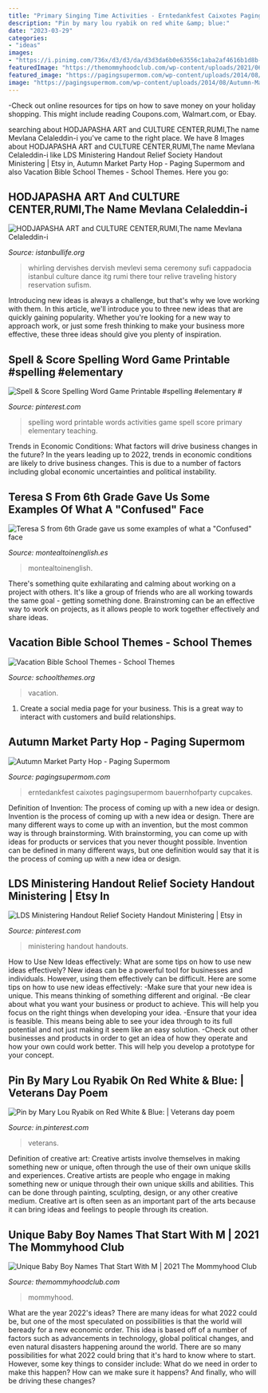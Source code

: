 ```yaml
---
title: "Primary Singing Time Activities - Erntedankfest Caixotes Pagingsupermom Bauernhofparty Cupcakes"
description: "Pin by mary lou ryabik on red white &amp; blue:"
date: "2023-03-29"
categories:
- "ideas"
images:
- "https://i.pinimg.com/736x/d3/d3/da/d3d3da6b0e63556c1aba2af4616b1d8b--veterans-day-quotes-veterans-day-thank-you.jpg"
featuredImage: "https://themommyhoodclub.com/wp-content/uploads/2021/06/unique-BOY-names-that-start-with-m.jpg"
featured_image: "https://pagingsupermom.com/wp-content/uploads/2014/08/Autumn-Market-4.jpg"
image: "https://pagingsupermom.com/wp-content/uploads/2014/08/Autumn-Market-4.jpg"
---
```



-Check out online resources for tips on how to save money on your holiday shopping. This might include reading Coupons.com, Walmart.com, or Ebay.

	

		
searching about HODJAPASHA ART and CULTURE CENTER,RUMI,The name Mevlana Celaleddin-i you've came to the right place. We have 8 Images about HODJAPASHA ART and CULTURE CENTER,RUMI,The name Mevlana Celaleddin-i like LDS Ministering Handout Relief Society Handout Ministering | Etsy in, Autumn Market Party Hop - Paging Supermom and also Vacation Bible School Themes - School Themes. Here you go:
		
    
## HODJAPASHA ART And CULTURE CENTER,RUMI,The Name Mevlana Celaleddin-i

<img loading=lazy src="http://www.istanbullife.org/hodjapasha-culture-center/hodjapasha-dervish-show4-small.jpg" onerror="this.onerror=null;this.src='https://tse4.mm.bing.net/th?id=OIP.rKBOiF7-j_L8PATMJQvbBgAAAA&amp;pid=15.1';" alt="HODJAPASHA ART and CULTURE CENTER,RUMI,The name Mevlana Celaleddin-i">

_Source: istanbullife.org_

>whirling dervishes dervish mevlevi sema ceremony sufi cappadocia istanbul culture dance itg rumi there tour relive traveling history reservation sufism. 

	

Introducing new ideas is always a challenge, but that's why we love working with them. In this article, we'll introduce you to three new ideas that are quickly gaining popularity. Whether you're looking for a new way to approach work, or just some fresh thinking to make your business more effective, these three ideas should give you plenty of inspiration.

    
## Spell &amp; Score Spelling Word Game Printable #spelling #elementary #

<img loading=lazy src="https://i.pinimg.com/736x/26/40/0d/26400db6d7bc76ba62e4d9c81b69e58f.jpg" onerror="this.onerror=null;this.src='https://tse4.mm.bing.net/th?id=OIP._W5WskGiRoAlLEmGKowV1gHaLQ&amp;pid=15.1';" alt="Spell &amp; Score Spelling Word Game Printable #spelling #elementary #">

_Source: pinterest.com_

>spelling word printable words activities game spell score primary elementary teaching. 

	

Trends in Economic Conditions: What factors will drive business changes in the future?
In the years leading up to 2022, trends in economic conditions are likely to drive business changes. This is due to a number of factors including global economic uncertainties and political instability.

    
## Teresa S From 6th Grade Gave Us Some Examples Of What A &quot;Confused&quot; Face

<img loading=lazy src="http://www.montealtoinenglish.es/uploads/4/7/4/7/47476469/img-3670.jpg" onerror="this.onerror=null;this.src='https://tse1.mm.bing.net/th?id=OIP.-x4-TQPSU9ZRkP0HQk5zHQHaJ2&amp;pid=15.1';" alt="Teresa S from 6th Grade gave us some examples of what a &quot;Confused&quot; face">

_Source: montealtoinenglish.es_

>montealtoinenglish. 

	

There's something quite exhilarating and calming about working on a project with others. It's like a group of friends who are all working towards the same goal - getting something done. Brainstroming can be an effective way to work on projects, as it allows people to work together effectively and share ideas.

    
## Vacation Bible School Themes - School Themes

<img loading=lazy src="https://www.schoolthemes.org/wp-content/uploads/2020/09/vacation-bible-school-themes.jpg" onerror="this.onerror=null;this.src='https://tse2.mm.bing.net/th?id=OIP.-F1QuLTV5brimVyvrGnoCwHaFM&amp;pid=15.1';" alt="Vacation Bible School Themes - School Themes">

_Source: schoolthemes.org_

>vacation. 

	

1. Create a social media page for your business. This is a great way to interact with customers and build relationships.

    
## Autumn Market Party Hop - Paging Supermom

<img loading=lazy src="https://pagingsupermom.com/wp-content/uploads/2014/08/Autumn-Market-4.jpg" onerror="this.onerror=null;this.src='https://tse1.mm.bing.net/th?id=OIP.twZRwieMm9NjY0SqiYbGtQHaLH&amp;pid=15.1';" alt="Autumn Market Party Hop - Paging Supermom">

_Source: pagingsupermom.com_

>erntedankfest caixotes pagingsupermom bauernhofparty cupcakes. 

	

Definition of Invention: The process of coming up with a new idea or design.
Invention is the process of coming up with a new idea or design. There are many different ways to come up with an invention, but the most common way is through brainstorming. With brainstorming, you can come up with ideas for products or services that you never thought possible. Invention can be defined in many different ways, but one definition would say that it is the process of coming up with a new idea or design.

    
## LDS Ministering Handout Relief Society Handout Ministering | Etsy In

<img loading=lazy src="https://i.pinimg.com/736x/1c/54/8d/1c548dc9ffa4f8557ef403c90a07fa3b.jpg" onerror="this.onerror=null;this.src='https://tse2.mm.bing.net/th?id=OIP.O0qxwjEhTK1HUyhW91anvwHaLG&amp;pid=15.1';" alt="LDS Ministering Handout Relief Society Handout Ministering | Etsy in">

_Source: pinterest.com_

>ministering handout handouts. 

	

How to Use New Ideas effectively: What are some tips on how to use new ideas effectively?
New ideas can be a powerful tool for businesses and individuals. However, using them effectively can be difficult. Here are some tips on how to use new ideas effectively: 
-Make sure that your new idea is unique. This means thinking of something different and original. 
-Be clear about what you want your business or product to achieve. This will help you focus on the right things when developing your idea. 
-Ensure that your idea is feasible. This means being able to see your idea through to its full potential and not just making it seem like an easy solution. 
-Check out other businesses and products in order to get an idea of how they operate and how your own could work better. This will help you develop a prototype for your concept.

    
## Pin By Mary Lou Ryabik On Red White &amp; Blue: | Veterans Day Poem

<img loading=lazy src="https://i.pinimg.com/736x/d3/d3/da/d3d3da6b0e63556c1aba2af4616b1d8b--veterans-day-quotes-veterans-day-thank-you.jpg" onerror="this.onerror=null;this.src='https://tse4.mm.bing.net/th?id=OIP.tp0fQGJkXjjTAz1_b8HMVgHaLH&amp;pid=15.1';" alt="Pin by Mary Lou Ryabik on Red White &amp; Blue: | Veterans day poem">

_Source: in.pinterest.com_

>veterans. 

	

Definition of creative art: Creative artists involve themselves in making something new or unique, often through the use of their own unique skills and experiences.
Creative artists are people who engage in making something new or unique through their own unique skills and abilities. This can be done through painting, sculpting, design, or any other creative medium. Creative art is often seen as an important part of the arts because it can bring ideas and feelings to people through its creation.

    
## Unique Baby Boy Names That Start With M | 2021 The Mommyhood Club

<img loading=lazy src="https://themommyhoodclub.com/wp-content/uploads/2021/06/unique-BOY-names-that-start-with-m.jpg" onerror="this.onerror=null;this.src='https://tse3.mm.bing.net/th?id=OIP.gBgaap3MpXmMLv_vpNMsYwHaLH&amp;pid=15.1';" alt="Unique Baby Boy Names That Start With M | 2021 The Mommyhood Club">

_Source: themommyhoodclub.com_

>mommyhood. 

	

What are the year 2022's ideas?
There are many ideas for what 2022 could be, but one of the most speculated on possibilities is that the world will beready for a new economic order. This idea is based off of a number of factors such as advancements in technology, global political changes, and even natural disasters happening around the world. There are so many possibilities for what 2022 could bring that it's hard to know where to start. However, some key things to consider include: What do we need in order to make this happen? How can we make sure it happens? And finally, who will be driving these changes?

